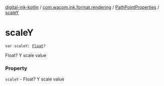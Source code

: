 [digital-ink-kotlin](../../index.md) / [com.wacom.ink.format.rendering](../index.md) / [PathPointProperties](index.md) / [scaleY](./scale-y.md)

# scaleY

`var scaleY: `[`Float`](https://kotlinlang.org/api/latest/jvm/stdlib/kotlin/-float/index.html)`?`

Float? Y scale value

### Property

`scaleY` - Float? Y scale value